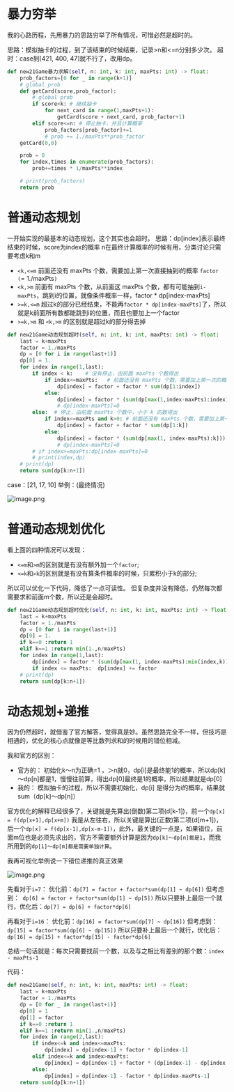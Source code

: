 
# 暴力穷举

我的心路历程，先用暴力的思路穷举了所有情况，可惜必然是超时的。

思路：模拟抽卡的过程，到了该结束的时候结束，记录>n和<=n分别多少次。
超时：case到[421, 400, 47]就不行了，改用dp。

```python
def new21Game暴力求解(self, n: int, k: int, maxPts: int) -> float:
    prob_factors=[0 for _ in range(k+1)]
    # global prob
    def getCard(score,prob_factor):
        # global prob
        if score<k: # 继续抽卡
            for next_card in range(1,maxPts+1):
                getCard(score + next_card, prob_factor+1)
        elif score<=n: # 停止抽卡，并且计算概率
            prob_factors[prob_factor]+=1
            # prob += 1./maxPts**prob_factor
    getCard(0,0)

    prob = 0
    for index,times in enumerate(prob_factors):
        prob+=times * 1/maxPts**index

    # print(prob_factors)
    return prob
```

# 普通动态规划

一开始实现的最基本的动态规划，这个其实也会超时。
思路：dp[index]表示最终结束的时候，score为index的概率
n在最终计算概率的时候有用，分类讨论只需要考虑k和m
- `<k,<=m` 前面还没有 maxPts 个数，需要加上第一次直接抽到i的概率 `factor (`= 1./maxPts`)`
- `<k,>m`  前面有 maxPts 个数，从前面这 maxPts 个数，都有可能抽到`i-maxPts`，跳到i的位置，就像条件概率一样，factor * dp[index-maxPts]
- `>=k,<=m` 超过k的部分已经结束，不能再`factor * dp[index-maxPts]`了，所以就是k前面所有数都能跳到i的位置，而且也要加上一个factor
- `>=k,>m` 和 `<k,>m` 的区别就是超过k的部分得去掉


```python
def new21Game动态规划超时(self, n: int, k: int, maxPts: int) -> float:
    last = k+maxPts
    factor = 1./maxPts
    dp = [0 for i in range(last+1)]
    dp[0] = 1.
    for index in range(1,last):
        if index < k:    # 没有停止，由前面 maxPts 个数得出
            if index<=maxPts:   # 前面还没有 maxPts 个数，需要加上第一次的概率 factor
                dp[index] = factor + factor * sum(dp[1:index])
            else:
                dp[index] = factor * (sum(dp[max(1,index-maxPts):index]))
                # dp[index-maxPts]=0
        else:  # 停止，由前面 maxPts 个数中，小于 k 的数得出
            if index<=maxPts and k>0: # 前面还没有 maxPts 个数，需要加上第一次的概率 factor
                dp[index] = factor + factor * sum(dp[1:k])
            else:
                dp[index] = factor * (sum(dp[max(1, index-maxPts):k]))
                # dp[index-maxPts]=0
        # if index>=maxPts:dp[index-maxPts]=0
        # print(index,dp)
    # print(dp)
    return sum(dp[k:n+1])
```

case：[21, 17, 10]
举例：(最终情况)


![image.png](https://pic.leetcode-cn.com/1629505558-FWoxNz-image.png)


# 普通动态规划优化

看上面的四种情况可以发现：
- `<=m`和`>m`的区别就是有没有额外加一个`factor`;
- `<=k`和`>k`的区别就是有没有算条件概率的时候，只累积小于k的部分;

所以可以优化一下代码，降低了一点可读性。
但复杂度并没有降低，仍然每次都需要求和前面m个数，所以还是会超时。

```python
def new21Game动态规划超时优化(self, n: int, k: int, maxPts: int) -> float:
    last = k+maxPts
    factor = 1./maxPts
    dp = [0 for i in range(last+1)]
    dp[0] = 1.
    if k==0 :return 1
    elif k==1 :return min(1.,n/maxPts)
    for index in range(1,last):
        dp[index] = factor * (sum(dp[max(1, index-maxPts):min(index,k)]))
        if index <= maxPts:  dp[index] += factor
    # print(dp)
    return sum(dp[k:n+1])
```

# 动态规划+递推

因为仍然超时，就借鉴了官方解答，觉得真是妙。虽然思路完全不一样，但技巧是相通的，优化的核心点就像是等比数列求和的时候用的错位相减。

我和官方的区别：
- 官方的：
初始化k～n为正确=1 ，＞n就0，dp[i]是最终能1的概率，所以dp[k]～dp[n]都是1，慢慢往前算，得出dp[0]最终是1的概率，所以结果就是dp[0]
- 我的：
模拟抽卡的过程，所以不需要初始化，dp[i] 是得分为i的概率，结果就sum（dp[k]～dp[n]）

官方优化的解释已经很多了，关键就是先算出(倒数)第二项(d[k-1])，前一个`dp[x] = f(dp[x+1],dp[x+m])`
我是从左往右，所以关键是算出(正数)第二项(d[m+1])，后一个`dp[x] = f(dp[x-1],dp[x-m-1])`，此外，最关键的一点是，如果错位，前面m位也是必须先求出的，官方不需要额外计算是因为`dp[k]～dp[n]都是1`，而我所用到的`dp[1]～dp[m]都是需要单独计算`。

我再可视化举例说一下错位递推的真正效果

![image.png](https://pic.leetcode-cn.com/1629508941-Qpxtkr-image.png)

先看对于`i=7`：
优化前：`dp[7] = factor + factor*sum(dp[1] ~ dp[6])`
但考虑到：` dp[6] = factor + factor*sum(dp[1] ~ dp[5])`
所以只要补上最后一个就行，优化后：`dp[7] = dp[6] + factor*dp[6]`

再看对于`i=16`：
优化前：`dp[16] = factor*sum(dp[7] ~ dp[16])`
但考虑到：` dp[15] = factor*sum(dp[6] ~ dp[15])`
所以只要补上最后一个就行，优化后：`dp[16] = dp[15] + factor*dp[15] - factor*dp[6]`

总结一句话就是：每次只需要找前一个数，以及与之相比有差别的那个数：`index - maxPts-1`


代码：

```python
def new21Game(self, n: int, k: int, maxPts: int) -> float:
    last = k+maxPts
    factor = 1./maxPts
    dp = [0 for _ in range(last+1)]
    dp[0] = 1
    dp[1] = factor
    if k==0 :return 1
    elif k==1 :return min(1.,n/maxPts)
    for index in range(2,last):
        if index<=k and index<=maxPts:
            dp[index] = dp[index-1] + factor * dp[index-1]
        elif index<=k and index>maxPts:
            dp[index] = dp[index-1] + factor * (dp[index-1] - dp[index - maxPts-1])
        else:
            dp[index] = dp[index-1] - factor * dp[index-maxPts-1]
    return sum(dp[k:n+1])
```